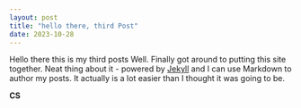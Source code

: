 ```yaml
---
layout: post
title: "hello there, third Post"
date: 2023-10-28
---
```

Hello there this is my third posts
Well. Finally got around to putting this site together. Neat thing about it - powered by [Jekyll](http://jekyllrb.com) and I can use Markdown to author my posts. It actually is a lot easier than I thought it was going to be.

**CS**
